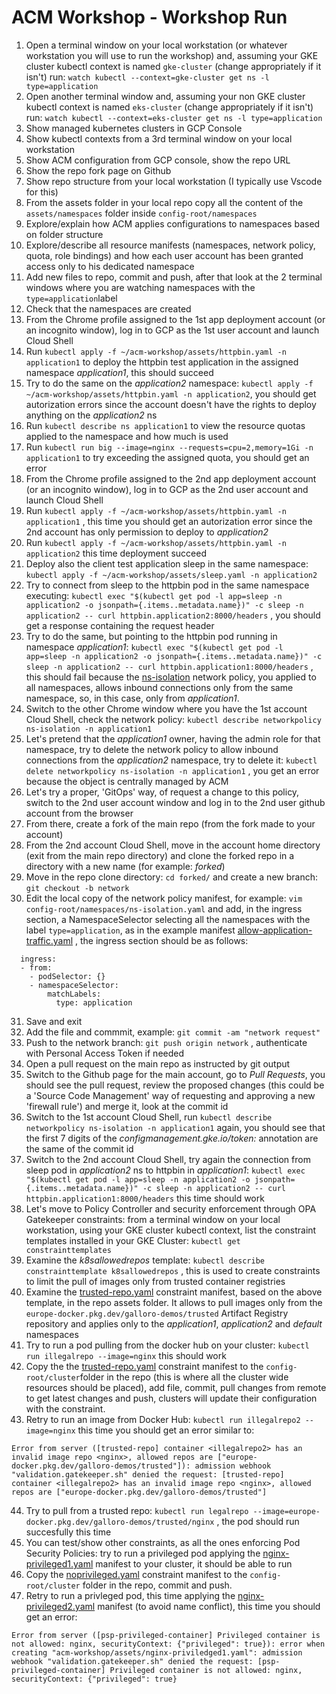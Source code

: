 # ACM Workshop - Workshop Run

1. Open a terminal window on your local workstation (or whatever workstation you will use to run the workshop) and, assuming your GKE cluster kubectl context is named `gke-cluster` (change appropriately if it isn't) run: 
`watch kubectl --context=gke-cluster get ns -l type=application`
2. Open another terminal window and, assuming your non GKE cluster kubectl context is named `eks-cluster` (change appropriately if it isn't) run: 
`watch kubectl --context=eks-cluster get ns -l type=application`
3. Show managed kubernetes clusters in GCP Console
4. Show kubectl contexts from a 3rd terminal window on your local workstation
5. Show ACM configuration from GCP console, show the repo URL
6. Show the repo fork page on Github
7. Show repo structure from your local workstation (I typically use Vscode for this)
8. From the assets folder in your local repo copy all the content of the `assets/namespaces` folder inside `config-root/namespaces`
9. Explore/explain how ACM applies configurations to namespaces based on folder structure
10. Explore/describe all resource manifests (namespaces, network policy, quota, role bindings) and how each user account has been granted access only to his dedicated namespace
11. Add new files to repo, commit and push, after that look at the 2 terminal windows where you are watching namespaces with the `type=application`label
12. Check that the namespaces are created
13. From the Chrome profile assigned to the 1st app deployment account (or an incognito window), log in to GCP as the 1st user account and launch Cloud Shell
14. Run `kubectl apply -f ~/acm-workshop/assets/httpbin.yaml -n application1` to deploy the httpbin test application in the assigned namespace *application1*, this should succeed 
15. Try to do the same on the *application2* namespace: `kubectl apply -f ~/acm-workshop/assets/httpbin.yaml -n application2`, you should get autorization errors since the account doesn't have the rights to deploy anything on the *application2* ns
16. Run `kubectl describe ns application1` to view the resource quotas applied to the namespace and how much is used
17. Run `kubectl run big --image=nginx --requests=cpu=2,memory=1Gi -n application1` to try exceeding the assigned quota, you should get an error
18. From the Chrome profile assigned to the 2nd app deployment account (or an incognito window), log in to GCP as the 2nd user account and launch Cloud Shell
19. Run `kubectl apply -f ~/acm-workshop/assets/httpbin.yaml -n application1` , this time you should get an autorization error since the 2nd account has only permission to deploy to *application2*
20. Run `kubectl apply -f ~/acm-workshop/assets/httpbin.yaml -n application2` this time deployment succeed
21. Deploy also the client test application sleep in the same namespace: `kubectl apply -f ~/acm-workshop/assets/sleep.yaml -n application2`
22. Try to connect from sleep to the httpbin pod in the same namespace executing: `kubectl exec "$(kubectl get pod -l app=sleep -n application2 -o jsonpath={.items..metadata.name})" -c sleep -n application2 -- curl httpbin.application2:8000/headers` , you should get a response containing the request header
23. Try to do the same, but pointing to the httpbin pod running in namespace *application1*: `kubectl exec "$(kubectl get pod -l app=sleep -n application2 -o jsonpath={.items..metadata.name})" -c sleep -n application2 -- curl httpbin.application1:8000/headers` , this should fail because the [ns-isolation](assets/namespaces/ns-isolation.yaml) network policy, you applied to all namespaces, allows inbound connections only from the same namespace, so, in this case, only from *application1*.
24. Switch to the other Chrome window where you have the 1st account Cloud Shell, check the network policy: `kubectl describe networkpolicy ns-isolation -n application1`
25. Let's pretend that the *application1* owner, having the admin role for that namespace, try to delete the network policy to allow inbound connections from the *application2* namespace, try to delete it: `kubectl delete networkpolicy ns-isolation -n application1` , you get an error because the object is centrally managed by ACM
26. Let's try a proper, 'GitOps' way, of request a change to this policy, switch to the 2nd user account window and log in to the 2nd user github account from the browser
27. From there, create a fork of the main repo (from the fork made to your account)
28. From the 2nd account Cloud Shell, move in the account home directory (exit from the main repo directory) and clone the forked repo in a directory with a new name (for example: *forked*)
29. Move in the repo clone directory: `cd forked/`  and create a new branch: `git checkout -b network`
30. Edit the local copy of the network policy manifest, for example: `vim config-root/namespaces/ns-isolation.yaml` and add, in the ingress section, a NamespaceSelector selecting all the namespaces with the label `type=application`, as in the example manifest [allow-application-traffic.yaml](assets/allow-application-traffic.yaml) , the ingress section should be as follows:
```
  ingress:
  - from:
    - podSelector: {}
    - namespaceSelector:
        matchLabels:
          type: application
```
31. Save and exit
32. Add the file and commmit, example: `git commit -am "network request"`
33. Push to the network branch: `git push origin network` , authenticate with Personal Access Token if needed
34. Open a pull request on the main repo as instructed by git output
35. Switch to the Github page for the main account, go to *Pull Requests*, you should see the pull request, review the proposed changes (this could be a 'Source Code Management' way of requesting and approving a new 'firewall rule') and merge it, look at the commit id
36. Switch to the 1st account Cloud Shell, run `kubectl describe networkpolicy ns-isolation -n application1` again, you should see that the first 7 digits of the *configmanagement.gke.io/token:* annotation are the same of the commit id
37.  Switch to the 2nd account Cloud Shell, try again the connection from sleep pod in *application2* ns to httpbin in *application1*: `kubectl exec "$(kubectl get pod -l app=sleep -n application2 -o jsonpath={.items..metadata.name})" -c sleep -n application2 -- curl httpbin.application1:8000/headers` this time should work
38. Let's move to Policy Controller and security enforcement through OPA Gatekeeper constraints: from a terminal window on your local workstation, using your GKE cluster kubectl context, list the constraint templates installed in your GKE Cluster: `kubectl get constrainttemplates`
39. Examine the *k8sallowedrepos* template: `kubectl describe constrainttemplate k8sallowedrepos` , this is used to create constraints to limit the pull of images only from trusted container registries
40. Examine the [trusted-repo.yaml](assets/trusted-repo.yaml) constraint manifest, based on the above template, in the repo assets folder. It allows to pull images only from the `europe-docker.pkg.dev/galloro-demos/trusted` Artifact Registry repository and applies only to the *application1*, *application2* and *default* namespaces
41. Try to run a pod pulling from the docker hub on your cluster: `kubectl run illegalrepo --image=nginx` this should work
42. Copy the the [trusted-repo.yaml](assets/trusted-repo.yaml) constraint manifest to the `config-root/cluster`folder in the repo (this is where all the cluster wide resources should be placed), add file, commit, pull changes from remote to get latest changes and push, clusters will update their configuration with the constraint.
43. Retry to run an image from Docker Hub: `kubectl run illegalrepo2 --image=nginx` this time you should get an error similar to:
```
Error from server ([trusted-repo] container <illegalrepo2> has an invalid image repo <nginx>, allowed repos are ["europe-docker.pkg.dev/galloro-demos/trusted"]): admission webhook "validation.gatekeeper.sh" denied the request: [trusted-repo] container <illegalrepo2> has an invalid image repo <nginx>, allowed repos are ["europe-docker.pkg.dev/galloro-demos/trusted"]
```
44. Try to pull from a trusted repo: `kubectl run legalrepo --image=europe-docker.pkg.dev/galloro-demos/trusted/nginx` , the pod should run succesfully this time
45. You can test/show other constraints, as all the ones enforcing Pod Security Policies: try to run a privileged pod applying the [nginx-privileged1.yaml](assets/nginx-privileged1.yaml) manifest to your cluster, it should be able to run 
46. Copy the [noprivileged.yaml](assets/noprivileged.yaml) constraint manifest to the `config-root/cluster` folder in the repo, commit and push.
47. Retry to run a privleged pod, this time applying the [nginx-privileged2.yaml](assets/nginx-privileged2.yaml) manifest (to avoid name conflict), this time you should get an error:
```
Error from server ([psp-privileged-container] Privileged container is not allowed: nginx, securityContext: {"privileged": true}): error when creating "acm-workshop/assets/nginx-priviledged1.yaml": admission webhook "validation.gatekeeper.sh" denied the request: [psp-privileged-container] Privileged container is not allowed: nginx, securityContext: {"privileged": true}
```
